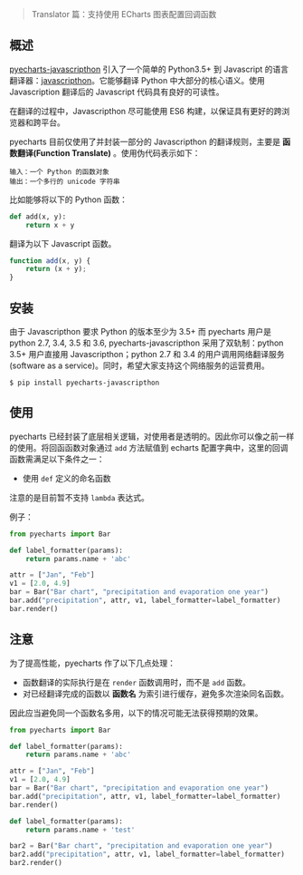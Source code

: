 > Translator 篇：支持使用 ECharts 图表配置回调函数

## 概述

[pyecharts-javascripthon](https://github.com/pyecharts/pyecharts-javascripthon) 引入了一个简单的 Python3.5+ 到 Javascript 的语言翻译器：[javascripthon](https://pypi.python.org/pypi/javascripthon)。它能够翻译 Python 中大部分的核心语义。使用 Javascription 翻译后的 Javascript 代码具有良好的可读性。

在翻译的过程中，Javascripthon 尽可能使用 ES6 构建，以保证具有更好的跨浏览器和跨平台。

pyecharts 目前仅使用了并封装一部分的 Javascripthon 的翻译规则，主要是 **函数翻译(Function Translate)** 。使用伪代码表示如下：

```
输入：一个 Python 的函数对象
输出：一个多行的 unicode 字符串
```

比如能够将以下的 Python 函数：

```python
def add(x, y):
    return x + y
```

翻译为以下 Javascript 函数。

```javascript
function add(x, y) {
    return (x + y);
}
```

## 安装

由于 Javascripthon 要求 Python 的版本至少为 3.5+ 而 pyecharts 用户是 python 2.7, 3.4, 3.5 和 3.6, pyecharts-javascripthon 采用了双轨制：python 3.5+ 用户直接用 Javascripthon；python 2.7 和 3.4 的用户调用网络翻译服务 (software as a service)。同时，希望大家支持这个网络服务的运营费用。

```shell
$ pip install pyecharts-javascripthon 
```

## 使用

pyecharts 已经封装了底层相关逻辑，对使用者是透明的。因此你可以像之前一样的使用。将回函函数对象通过 `add` 方法赋值到 echarts 配置字典中，这里的回调函数需满足以下条件之一：

- 使用 `def` 定义的命名函数

注意的是目前暂不支持 `lambda` 表达式。

例子：

```python
from pyecharts import Bar

def label_formatter(params):
    return params.name + 'abc'

attr = ["Jan", "Feb"]
v1 = [2.0, 4.9]
bar = Bar("Bar chart", "precipitation and evaporation one year")
bar.add("precipitation", attr, v1, label_formatter=label_formatter)
bar.render()
```

##  注意

为了提高性能，pyecharts 作了以下几点处理：

- 函数翻译的实际执行是在 `render` 函数调用时，而不是 `add` 函数。
- 对已经翻译完成的函数以 **函数名** 为索引进行缓存，避免多次渲染同名函数。

因此应当避免同一个函数名多用，以下的情况可能无法获得预期的效果。

```python
from pyecharts import Bar

def label_formatter(params):
    return params.name + 'abc'

attr = ["Jan", "Feb"]
v1 = [2.0, 4.9]
bar = Bar("Bar chart", "precipitation and evaporation one year")
bar.add("precipitation", attr, v1, label_formatter=label_formatter)
bar.render()

def label_formatter(params):
    return params.name + 'test'

bar2 = Bar("Bar chart", "precipitation and evaporation one year")
bar2.add("precipitation", attr, v1, label_formatter=label_formatter)
bar2.render()
```
